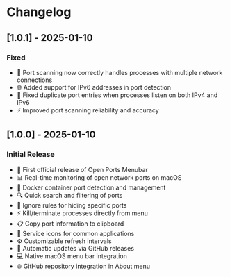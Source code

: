 # Changelog

## [1.0.1] - 2025-01-10

### Fixed
- 🐛 Port scanning now correctly handles processes with multiple network connections
- 🌐 Added support for IPv6 addresses in port detection
- 🔧 Fixed duplicate port entries when processes listen on both IPv4 and IPv6
- ⚡ Improved port scanning reliability and accuracy

## [1.0.0] - 2025-01-10

### Initial Release
- 🚀 First official release of Open Ports Menubar
- 📊 Real-time monitoring of open network ports on macOS
- 🐳 Docker container port detection and management
- 🔍 Quick search and filtering of ports
- 🚫 Ignore rules for hiding specific ports
- ⚡ Kill/terminate processes directly from menu
- 📋 Copy port information to clipboard
- 🎨 Service icons for common applications
- ⚙️ Customizable refresh intervals
- 🔄 Automatic updates via GitHub releases
- 💻 Native macOS menu bar integration
- 🌐 GitHub repository integration in About menu
